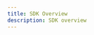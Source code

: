 ```yaml
---
title: SDK Overview
description: SDK overview
---
```


<!-- this file is a redirect to the SDK index page (docs/data/sdks/index.md) please don't add content here. -->